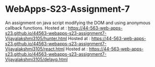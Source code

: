 # WebApps-S23-Assignment-7
An assignment on java script modifying the DOM and using anonymous callback functions.
Hosted at : https://44-563-web-apps-s23.github.io/44563-webapps-s23-assignment7-Vijayalakshmi3105/hunter.html
Hosted at : https://44-563-web-apps-s23.github.io/44563-webapps-s23-assignment7-Vijayalakshmi3105/react.html
Hosted at : https://44-563-web-apps-s23.github.io/44563-webapps-s23-assignment7-Vijayalakshmi3105/delayq.html

